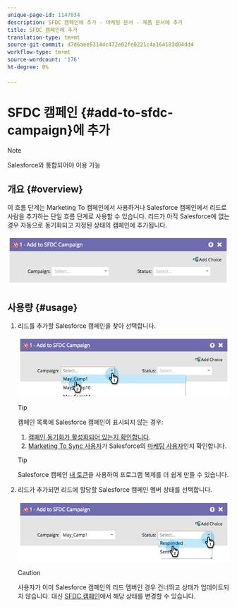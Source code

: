 ```yaml
---
unique-page-id: 1147034
description: SFDC 캠페인에 추가 - 마케팅 문서 - 제품 문서에 추가
title: SFDC 캠페인에 추가
translation-type: tm+mt
source-git-commit: d7d6aee63144c472e02fe0221c4a164183d04dd4
workflow-type: tm+mt
source-wordcount: '176'
ht-degree: 0%

---
```



# SFDC 캠페인 {#add-to-sfdc-campaign}에 추가

>[!NOTE]
>
>Salesforce와 통합되어야 이용 가능

## 개요 {#overview}

이 흐름 단계는 Marketing To 캠페인에서 사용하거나 Salesforce 캠페인에서 리드로 사람을 추가하는 단일 흐름 단계로 사용할 수 있습니다. 리드가 아직 Salesforce에 없는 경우 자동으로 동기화되고 지정된 상태의 캠페인에 추가됩니다.

![](assets/image2014-9-22-15-3a43-3a36.png)

## 사용량 {#usage}

1. 리드를 추가할 Salesforce 캠페인을 찾아 선택합니다.

   ![](assets/image2014-9-22-15-3a43-3a45.png)

   >[!TIP]
   >
   >캠페인 목록에 Salesforce 캠페인이 표시되지 않는 경우:
   >
   >    
   >    
   >    1. [캠페인 동기화가 활성화되어 있는지 확인합니다](../../../../product-docs/crm-sync/salesforce-sync/setup/optional-steps/enable-disable-campaign-sync.md).
   >    1. [Marketing To Sync 사용자](../../../../product-docs/crm-sync/salesforce-sync/setup/enterprise-unlimited-edition/step-2-of-3-create-a-salesforce-user-for-marketo-enterprise-unlimited.md)가 Salesforce의 [마케팅 사용자](../../../../product-docs/crm-sync/salesforce-sync/setup/optional-steps/enable-disable-campaign-sync/make-marketo-sync-user-a-marketing-user.md)인지 확인합니다.


   >[!TIP]
   >
   >Salesforce 캠페인 [내 토큰](../../../../product-docs/core-marketo-concepts/programs/tokens/managing-my-tokens.md)을 사용하여 프로그램 복제를 더 쉽게 만들 수 있습니다.

1. 리드가 추가되면 리드에 할당할 Salesforce 캠페인 멤버 상태를 선택합니다.

   ![](assets/image2014-9-22-15-3a45-3a2.png)

   >[!CAUTION]
   >
   >사용자가 이미 Salesforce 캠페인의 리드 멤버인 경우 건너뛰고 상태가 업데이트되지 않습니다. 대신 [SFDC 캠페인](change-status-in-sfdc-campaign.md)에서 해당 상태를 변경할 수 있습니다.

